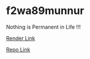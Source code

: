 # f2wa89munnur


Nothing is Permanent in Life !!!

 [Render Link](https://server-5vb6.onrender.com)
 
 [Repo Link](https://karthikmunnur.github.io/f2wa89munnur/)